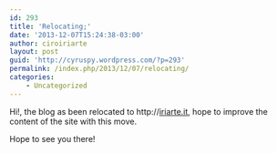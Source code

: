 ```yaml
---
id: 293
title: 'Relocating;'
date: '2013-12-07T15:24:38-03:00'
author: ciroiriarte
layout: post
guid: 'http://cyruspy.wordpress.com/?p=293'
permalink: /index.php/2013/12/07/relocating/
categories:
    - Uncategorized
---
```


Hi!, the blog as been relocated to http://[iriarte.it](https://iriarte.it "Cyrus doing the blog thing!"), hope to improve the content of the site with this move.

Hope to see you there!